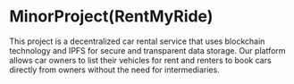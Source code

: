 # MinorProject(RentMyRide)
This project is a decentralized car rental service that uses blockchain technology and IPFS for secure and transparent data storage. Our platform allows car owners to list their vehicles for rent and renters to book cars directly from owners without the need for intermediaries. 
